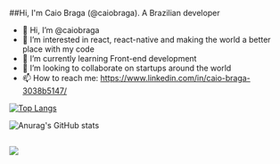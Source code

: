 ##Hi, I'm Caio Braga (@caiobraga). A Brazilian developer
- 👋 Hi, I’m @caiobraga
- 👀 I’m interested in react, react-native and making the world a better place with my code 
- 🌱 I’m currently learning Front-end development
- 💞️ I’m looking to collaborate on startups around the world
- 📫 How to reach me: https://www.linkedin.com/in/caio-braga-3038b5147/

<!---
caiobraga/caiobraga is a ✨ special ✨ repository because its `README.md` (this file) appears on your GitHub profile.
You can click the Preview link to take a look at your changes.
--->
[![Top Langs](https://github-readme-stats.vercel.app/api/top-langs/?username=caiobraga)](https://github.com/anuraghazra/github-readme-stats)
  
![Anurag's GitHub stats](https://github-readme-stats.vercel.app/api?username=caiobraga&show_icons=true&theme=radical)

##

  <a href="https://www.instagram.com/caio.g.braga" alt="Instagram" target="_blank">
  <img src="https://img.shields.io/badge/-Instagram-DF0174?style=for-the-badge&labelColor=DF0174&logo=instagram&logoColor=white&link=https://www.instagram.com/USERNAME">
</a> 




